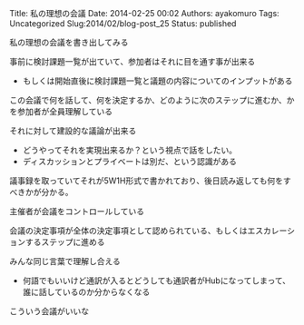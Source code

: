 Title: 私の理想の会議
Date: 2014-02-25 00:02
Authors: ayakomuro
Tags:  Uncategorized
Slug:2014/02/blog-post_25
Status: published

私の理想の会議を書き出してみる


事前に検討課題一覧が出ていて、参加者はそれに目を通す事が出来る

-   もしくは開始直後に検討課題一覧と議題の内容についてのインプットがある

この会議で何を話して、何を決定するか、どのように次のステップに進むか、かを参加者が全員理解している

それに対して建設的な議論が出来る

-   どうやってそれを実現出来るか？という視点で話をしたい。
-   ディスカッションとプライベートは別だ、という認識がある

議事録を取っていてそれが5W1H形式で書かれており、後日読み返しても何をすべきかが分かる。

主催者が会議をコントロールしている

会議の決定事項が全体の決定事項として認められている、もしくはエスカレーションするステップに進める

みんな同じ言葉で理解し合える

-   何語でもいいけど通訳が入るとどうしても通訳者がHubになってしまって、誰に話しているのか分からなくなる

こういう会議がいいな
